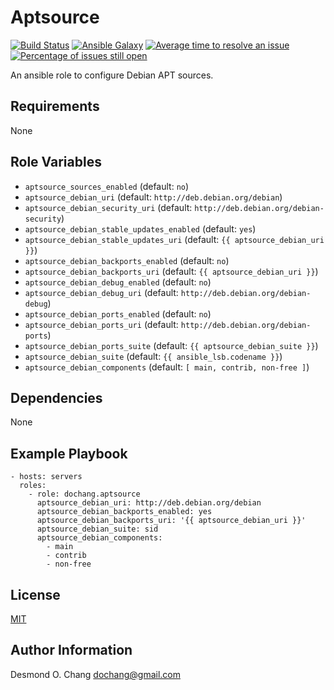 Aptsource
=========

[![Build Status](https://travis-ci.org/dochang/ansible-role-aptsource.svg?branch=master)](https://travis-ci.org/dochang/ansible-role-aptsource)
[![Ansible Galaxy](https://img.shields.io/badge/galaxy-dochang.aptsource-blue.svg)](https://galaxy.ansible.com/dochang/aptsource/)
[![Average time to resolve an issue](http://isitmaintained.com/badge/resolution/dochang/ansible-role-aptsource.svg)](http://isitmaintained.com/project/dochang/ansible-role-aptsource "Average time to resolve an issue")
[![Percentage of issues still open](http://isitmaintained.com/badge/open/dochang/ansible-role-aptsource.svg)](http://isitmaintained.com/project/dochang/ansible-role-aptsource "Percentage of issues still open")

An ansible role to configure Debian APT sources.

Requirements
------------

None

Role Variables
--------------

  - `aptsource_sources_enabled` (default: `no`)
  - `aptsource_debian_uri` (default: `http://deb.debian.org/debian`)
  - `aptsource_debian_security_uri` (default: `http://deb.debian.org/debian-security`)
  - `aptsource_debian_stable_updates_enabled` (default: `yes`)
  - `aptsource_debian_stable_updates_uri` (default: `{{ aptsource_debian_uri }}`)
  - `aptsource_debian_backports_enabled` (default: `no`)
  - `aptsource_debian_backports_uri` (default: `{{ aptsource_debian_uri }}`)
  - `aptsource_debian_debug_enabled` (default: `no`)
  - `aptsource_debian_debug_uri` (default: `http://deb.debian.org/debian-debug`)
  - `aptsource_debian_ports_enabled` (default: `no`)
  - `aptsource_debian_ports_uri` (default: `http://deb.debian.org/debian-ports`)
  - `aptsource_debian_ports_suite` (default: `{{ aptsource_debian_suite }}`)
  - `aptsource_debian_suite` (default: `{{ ansible_lsb.codename }}`)
  - `aptsource_debian_components` (default: `[ main, contrib, non-free ]`)

Dependencies
------------

None

Example Playbook
----------------

    - hosts: servers
      roles:
        - role: dochang.aptsource
          aptsource_debian_uri: http://deb.debian.org/debian
          aptsource_debian_backports_enabled: yes
          aptsource_debian_backports_uri: '{{ aptsource_debian_uri }}'
          aptsource_debian_suite: sid
          aptsource_debian_components:
            - main
            - contrib
            - non-free

License
-------

[MIT](https://dochang.mit-license.org/)

Author Information
------------------

Desmond O. Chang <dochang@gmail.com>
